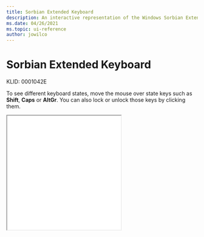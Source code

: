 ```yaml
---
title: Sorbian Extended Keyboard
description: An interactive representation of the Windows Sorbian Extended keyboard. To see different keyboard states, click or move the mouse over the state keys.
ms.date: 04/26/2021
ms.topic: ui-reference
author: jowilco
---
```


# Sorbian Extended Keyboard

KLID: 0001042E

To see different keyboard states, move the mouse over state keys such as **Shift**, **Caps** or **AltGr**. You can also lock or unlock those keys by clicking them.

<iframe src="kbdsorex.html" height="300"></iframe>
